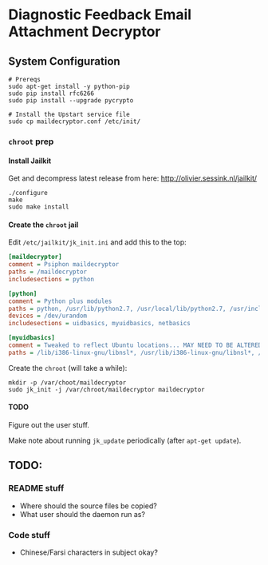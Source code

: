 # Diagnostic Feedback Email Attachment Decryptor

## System Configuration

```shell
# Prereqs
sudo apt-get install -y python-pip
sudo pip install rfc6266
sudo pip install --upgrade pycrypto

# Install the Upstart service file
sudo cp maildecryptor.conf /etc/init/
```

### `chroot` prep

#### Install Jailkit

Get and decompress latest release from here: http://olivier.sessink.nl/jailkit/

```shell
./configure
make
sudo make install
```

#### Create the `chroot` jail

Edit `/etc/jailkit/jk_init.ini` and add this to the top:

```ini
[maildecryptor]
comment = Psiphon maildecryptor
paths = /maildecryptor
includesections = python

[python]
comment = Python plus modules
paths = python, /usr/lib/python2.7, /usr/local/lib/python2.7, /usr/include/python2.7, /usr/share/pyshared
devices = /dev/urandom
includesections = uidbasics, myuidbasics, netbasics

[myuidbasics]
comment = Tweaked to reflect Ubuntu locations... MAY NEED TO BE ALTERED FOR 64-BIT
paths = /lib/i386-linux-gnu/libnsl*, /usr/lib/i386-linux-gnu/libnsl*, /lib/libnss_*, /lib/i386-linux-gnu/libnss_*, /usr/lib/i386-linux-gnu/libnss*, /usr/lib/i386-linux-gnu/nss, /etc/nsswitch.conf, /etc/ld.so.conf
```

Create the `chroot` (will take a while):

```shell
mkdir -p /var/choot/maildecryptor
sudo jk_init -j /var/chroot/maildecryptor maildecryptor
```

#### TODO

Figure out the user stuff.

Make note about running `jk_update` periodically (after `apt-get update`).


## TODO:

### README stuff

- Where should the source files be copied?
- What user should the daemon run as?

### Code stuff

- Chinese/Farsi characters in subject okay?
